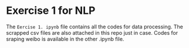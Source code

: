 # Exercise 1 for NLP
The ```Eercise 1. ipynb``` file contains all the codes for data processing. 
The scrapped csv files are also attached in this repo just in case.
Codes for sraping weibo is available in the other .ipynb file.

